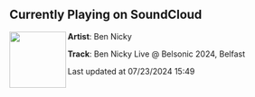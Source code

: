 ## Currently Playing on SoundCloud

[<img align="left" width="100" src="https://i1.sndcdn.com/artworks-GlGog0y4MRzFVOjb-eQDpJw-t500x500.jpg">](https://soundcloud.com/bennicky/ben-nicky-live-belsonic-2024-belfast)

**Artist**: Ben Nicky 

**Track**: Ben Nicky Live @ Belsonic 2024, Belfast

Last updated at 07/23/2024 15:49
